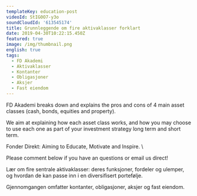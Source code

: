 ```yaml
---
templateKey: education-post
videoId: StIG0O7-y3o
soundCloudId: '613545174'
title: Grunnleggende om fire aktivaklasser forklart
date: 2019-04-30T10:22:15.450Z
featured: true
image: /img/thumbnail.png
english: true
tags:
  - FD Akademi
  - Aktivaklasser
  - Kontanter
  - Obligasjoner
  - Aksjer
  - Fast eiendom
---
```

FD Akademi breaks down and explains the pros and cons of 4 main asset classes (cash, bonds, equities and property). 

We aim at explaining how each asset class works, and how you may choose to use each one as part of your investment strategy long term and short term.

Fonder Direkt: Aiming to Educate, Motivate and Inspire.\
Please comment below if you have an questions or email us direct!





Lær om fire sentrale aktivaklasser: deres funksjoner, fordeler og ulemper, og hvordan de kan passe inn i en diversifisert portefølje. 

Gjennomgangen omfatter kontanter, obligasjoner, aksjer og fast eiendom.
